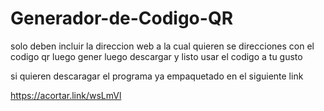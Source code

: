 # Generador-de-Codigo-QR

solo deben incluir la direccion web a la cual quieren se direcciones con el codigo qr 
luego gener
luego descargar y listo usar el codigo a tu gusto

si quieren descaragar el programa ya empaquetado en el siguiente link

https://acortar.link/wsLmVl
